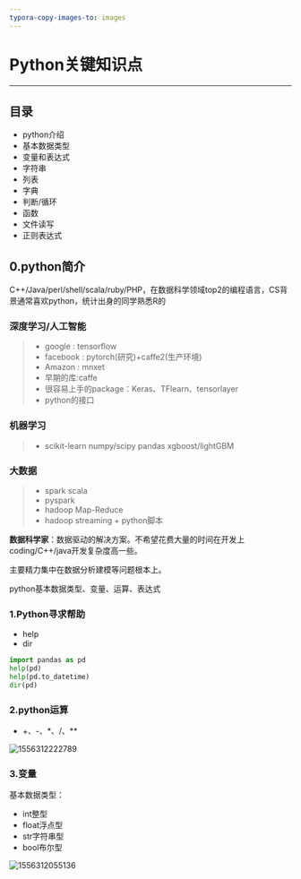 ```yaml
---
typora-copy-images-to: images
---
```


# Python关键知识点

------
## 目录

- python介绍
- 基本数据类型
- 变量和表达式
- 字符串
- 列表
- 字典
- 判断/循环
- 函数
- 文件读写
- 正则表达式





##  0.python简介

C++/Java/perl/shell/scala/ruby/PHP，在数据科学领域top2的编程语言，CS背景通常喜欢python，统计出身的同学熟悉R的



### 深度学习/人工智能

> * google : tensorflow
> * facebook : pytorch(研究)+caffe2(生产环境)
> * Amazon : mnxet
> * 早期的库:caffe
> * 很容易上手的package：Keras、TFlearn、tensorlayer
> * python的接口



### 机器学习

> * scikit-learn numpy/scipy pandas xgboost/lightGBM



### 大数据

> * spark scala
> * pyspark
> * hadoop Map-Reduce
> * hadoop streaming + python脚本



**数据科学家**：数据驱动的解决方案。不希望花费大量的时间在开发上coding/C++/java开发复杂度高一些。

主要精力集中在数据分析建模等问题根本上。



python基本数据类型、变量、运算、表达式

### 1.Python寻求帮助

- help
- dir




```python
import pandas as pd
help(pd)
help(pd.to_datetime)
dir(pd)
```



### 2.python运算

- +、-、*、/、**

![1556312222789](/images/1556312222789.png)



### 3.变量

基本数据类型：

- int整型
- float浮点型
- str字符串型
- bool布尔型



![1556312055136](/images/1556312055136.png)

